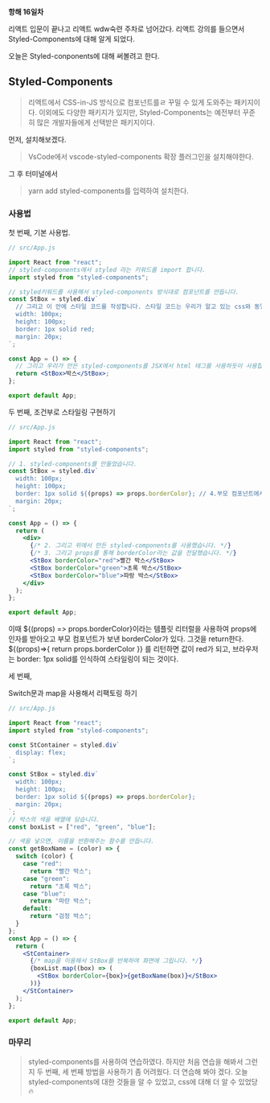 **항해 16일차**

리액트 입문이 끝나고 리액트 wdw숙련 주차로 넘어갔다. 리액트 강의를 들으면서 Styled-Components에 대해 알게 되었다.

오늘은 Styled-conponents에 대해 써볼려고 한다.

## Styled-Components

> 리액트에서 CSS-in-JS 방식으로 컴포넌트를ㄹ 꾸밀 수 있게 도와주는 패키지이다. 이외에도 다양한 패키지가 있지만, Styled-Components는 예전부터 꾸준히 많은 개발자들에게 선택받은 패키지이다.

먼저, 설치해보겠다.

> VsCode에서 vscode-styled-components 확장 플러그인을 설치해야한다.

그 후 터미널에서

> yarn add styled-components를 입력하여 설치한다.

### 사용법

첫 번째, 기본 사용법.

```jsx
// src/App.js

import React from "react";
// styled-components에서 styled 라는 키워드를 import 합니다.
import styled from "styled-components";

// styled키워드를 사용해서 styled-components 방식대로 컴포넌트를 만듭니다.
const StBox = styled.div`
  // 그리고 이 안에 스타일 코드를 작성합니다. 스타일 코드는 우리가 알고 있는 css와 동일합니다.
  width: 100px;
  height: 100px;
  border: 1px solid red;
  margin: 20px;
`;

const App = () => {
  // 그리고 우리가 만든 styled-components를 JSX에서 html 태그를 사용하듯이 사용합니다.
  return <StBox>박스</StBox>;
};

export default App;
```

두 번째, 조건부로 스타일링 구현하기

```jsx
// src/App.js

import React from "react";
import styled from "styled-components";

// 1. styled-components를 만들었습니다.
const StBox = styled.div`
  width: 100px;
  height: 100px;
  border: 1px solid ${(props) => props.borderColor}; // 4.부모 컴포넌트에서 보낸 props를 받아 사용합니다.
  margin: 20px;
`;

const App = () => {
  return (
    <div>
      {/* 2. 그리고 위에서 만든 styled-components를 사용했습니다. */}
      {/* 3. 그리고 props를 통해 borderColor라는 값을 전달했습니다. */}
      <StBox borderColor="red">빨간 박스</StBox>
      <StBox borderColor="green">초록 박스</StBox>
      <StBox borderColor="blue">파랑 박스</StBox>
    </div>
  );
};

export default App;
```

이때 ${(props) => props.borderColor}이라는 템플릿 리터럴을 사용하여 props에 인자를 받아오고 부모 컴포넌트가 보낸 borderColor가 있다. 그것을 return한다. ${(props)⇒{ return props.borderColor }} 를 리턴하면 값이 red가 되고, 브라우저는 border: 1px solid를 인식하여 스타일링이 되는 것이다.

세 번째,

Switch문과 map을 사용해서 리팩토링 하기

```jsx
// src/App.js

import React from "react";
import styled from "styled-components";

const StContainer = styled.div`
  display: flex;
`;

const StBox = styled.div`
  width: 100px;
  height: 100px;
  border: 1px solid ${(props) => props.borderColor};
  margin: 20px;
`;
// 박스의 색을 배열에 담습니다.
const boxList = ["red", "green", "blue"];

// 색을 넣으면, 이름을 반환해주는 함수를 만듭니다.
const getBoxName = (color) => {
  switch (color) {
    case "red":
      return "빨간 박스";
    case "green":
      return "초록 박스";
    case "blue":
      return "파란 박스";
    default:
      return "검정 박스";
  }
};
const App = () => {
  return (
    <StContainer>
      {/* map을 이용해서 StBox를 반복하여 화면에 그립니다. */}
      {boxList.map((box) => (
        <StBox borderColor={box}>{getBoxName(box)}</StBox>
      ))}
    </StContainer>
  );
};

export default App;
```

### 마무리

> styled-components를 사용하여 연습하였다. 하지만 처음 연습을 해봐서 그런지 두 번째, 세 번째 방법을 사용하기 좀 어려웠다. 더 연습해 봐야 겠다. 오늘 styled-components에 대한 것들을 알 수 있었고, css에 대해 더 알 수 있었당 🔥
